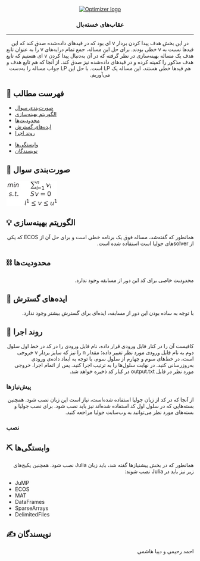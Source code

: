 <p align="center">
  <a href="" rel="noopener">
 <img src="http://optimizer.math.sharif.edu/wp-content/uploads/2021/02/optimizer.png" alt="Optimizer logo"></a>
</p>
<h3 align="center">عقاب‌های خسته‌بال</h3>

---

<div dir = "rtl">
<p align="center"> در این بخش هدف پیدا کردن بردار
  v
  ای بود که در قیدهای داده‌شده صدق کند که این قیدها نسبت به 
  v
  خطی بودند. برای حل این مساله، جمع تمام درایه‌های 
  v
  را به عنوان تابع هدف یک مساله بهینه‌سازی در نظر گرفته که در آن به‌دنبال پیدا کردن 
  v
  ای هستیم که تابع هدف مذکور را کمینه کرده و در قیدهای داده‌شده نیز صدق کند. از آنجا که هم تابع هدف و هم قیدها خطی هستند، این مساله یک
  LP
  است. با حل این 
  LP
  جواب مساله را به‌دست می‌آوریم.
    <br> 
</p>
 </div>

## 📝 فهرست مطالب
- [صورت‌بندی سوال](#problem_statement)
- [الگوریتم بهینه‌سازی](#idea)
- [محدودیت‌ها](#limitations)
- [ایده‌های گسترش](#future_scope)
- [روند اجرا](#getting_started)
<!--- - [نحوه استفاده](#usage) --->
- [وابستگی‌ها](#tech_stack)
- [نویسندگان](#authors)
<!--- - [قدردانی](#acknowledgments) --->

## 🧐 صورت‌بندی سوال <a name = "problem_statement"></a>
![question](https://github.com/AhmadRHM/Optimizer2021_Round1/blob/main/images/question.jpg?raw=true)

## 💡 الگوریتم بهینه‌سازی <a name = "idea"></a>
<div dir = "rtl">
همانطور که گفته‌شد، مساله فوق یک برنامه خطی است و برای حل آن از ECOS که یکی از solverهای جولیا است استفاده شده است. 
</div>

## ⛓️ محدودیت‌ها <a name = "limitations"></a>
  <div dir = "rtl">
  محدودیت خاصی برای کد این دور از مسابقه وجود ندارد.
  </div>
  
## 🚀 ایده‌های گسترش <a name = "future_scope"></a>
<div dir = "rtl">
با توجه به ساده بودن این دور از مسابقه، ایده‌ای برای گسترش بیشتر وجود ندارد.
</div>

## 🏁 روند اجرا <a name = "getting_started"></a>
<div dir = "rtl">
کافیست آن را در کنار فایل ورودی قرار داده، نام فایل ورودی را در کد در خط اول سلول دوم به نام فایل ورودی مورد نظر تغییر داده؛ مقدار n را نیز که سایز بردار v خروجی است، در خط‌های سوم و چهارم از سلول سوم، با توجه به ابعاد داده‌ی ورودی به‌روزرسانی کنید. در نهایت سلول‌ها را به ترتیب اجرا کنید. پس از اتمام اجرا، خروجی مورد نظر در فایل output.txt در کنار کد ذخیره خواهد شد.
</div>

### پیش‌نیازها

<div dir = "rtl">
  از آنجا که در کد از زبان جولیا استفاده شده‌است، نیاز است این زبان نصب شود. همچنین بسته‌هایی که در سلول اول کد استفاده شده‌اند نیز باید نصب شود. برای نصب جولیا و بسته‌های مورد نظر می‌توانید به وب‌سایت جولیا مراجعه کنید.
  </div>

### نصب

## ⛏️ وابستگی‌ها <a name = "tech_stack"></a>
<div dir = "rtl">
همانطور که در بخش پیشنیازها گفته شد، باید زبان Julia نصب شود.
  همچنین پکیج‌های زیر نیز باید در Julia نصب شوند:
</div>
  
  
* JuMP
* ECOS
* MAT
* DataFrames
* SparseArrays
* DelimitedFiles 
 

## ✍️ نویسندگان <a name = "authors"></a>
<div dir = "rtl">
 احمد رحیمی و دیبا هاشمی
</div>
<!---## 🎉 قدردانی <a name = "acknowledgments"></a>
تشکر از هر کسی که به نحوی در گسترش این کد به شما کمک کرده است
--->
 
